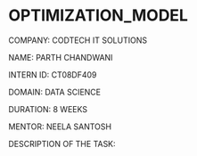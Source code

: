 # OPTIMIZATION_MODEL

COMPANY: CODTECH IT SOLUTIONS

NAME: PARTH CHANDWANI

INTERN ID: CT08DF409

DOMAIN: DATA SCIENCE

DURATION: 8 WEEKS

MENTOR: NEELA SANTOSH

DESCRIPTION OF THE TASK:
